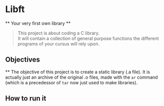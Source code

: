 #   Libft #
**  Your very first own library **

>   This project is about coding a C library.  
It will contain a collection of general purpose functions the different programs of your cursus will
rely upon.

##  Objectives   ##
**  The objective of this project is to create a static library (.a file).
    It is actually just an archive of the original .o files, made with the `ar` command (which is a
    precedessor of `tar` now just used to make libraries).

##  How to run it ##



